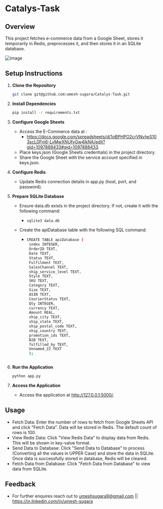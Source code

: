 # Catalys-Task

## Overview

This project fetches e-commerce data from a Google Sheet, stores it temporarily in Redis, preprocesses it, and then stores it in an SQLite database.

![image](https://github.com/user-attachments/assets/e46a9588-a529-444f-8822-c3e85839831b)


## Setup Instructions

1. **Clone the Repository**

   ```bash
   git clone git@github.com:umesh-sugara/Catalys-Task.git
   
2. **Install Dependencies**

   ```bash
   pip install -r requirements.txt

3. **Configure Google Sheets**

    - Access the E-Commerce data at : 
       - https://docs.google.com/spreadsheets/d/1oBPHPO2crVNvIwS103scL0Fni6-LvMwXNUfyGw4lkNA/edit?gid=1097888433#gid=1097888433.
    - Place keys.json (Google Sheets credentials) in the project directory.
    - Share the Google Sheet with the service account specified in keys.json.

4. **Configure Redis**
   
     - Update Redis connection details in app.py (host, port, and password).

5. **Prepare SQLite Database**
   
    - Ensure data.db exists in the project directory. If not, create it with the following command:
      
      -  ```bash
         sqlite3 data.db

    - Create the apiDatabase table with the following SQL command:
        -  ```bash
           CREATE TABLE apiDatabase (
            index INTEGER,
            OrderID TEXT,
            Date TEXT,
            Status TEXT,
            Fulfilment TEXT,
            SalesChannel TEXT,
            ship_service_level TEXT,
            Style TEXT,
            SKU TEXT,
            Category TEXT,
            Size TEXT,
            ASIN TEXT,
            CourierStatus TEXT,
            Qty INTEGER,
            currency TEXT,
            Amount REAL,
            ship_city TEXT,
            ship_state TEXT,
            ship_postal_code TEXT,
            ship_country TEXT,
            promotion_ids TEXT,
            B2B TEXT,
            fulfilled_by TEXT,
            Unnamed_22 TEXT
            );

   

7. **Run the Application**

   ```bash
   python app.py

8. **Access the Application**
   
    - Access the application at http://127.0.0.1:5000/.

## Usage

   - Fetch Data: Enter the number of rows to fetch from Google Sheets API and click "Fetch Data". Data will be stored in Redis. The default count of rows is 100.
   - View Redis Data: Click "View Redis Data" to display data from Redis. This will be shown in key-value format.
   - Send Data to Database: Click "Send Data to Database" to process (Converting all the values in UPPER Case) and store the data in SQLite. Once data is successfully stored in database, Redis will be cleared.
   - Fetch Data from Database: Click "Fetch Data from Database" to view data from SQLite.

## Feedback
   - For further enquires reach out to umeshsugara9@gmail.com || https://in.linkedin.com/in/umesh-sugara


